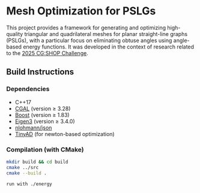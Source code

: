 # Mesh Optimization for PSLGs

This project provides a framework for generating and optimizing high-quality triangular and quadrilateral meshes for planar straight-line graphs (PSLGs), with a particular focus on eliminating obtuse angles using angle-based energy functions. It was developed in the context of research related to the [2025 CG:SHOP Challenge](https://cgshop.ibr.cs.tu-bs.de/competition/cg-shop-2025/#problem-description).

## Build Instructions

### Dependencies

- C++17
- [CGAL](https://www.cgal.org/) (version ≥ 3.28)
- [Boost](https://www.boost.org/) (version ≥ 1.83)
- [Eigen3](https://eigen.tuxfamily.org/) (version ≥ 3.4.0)
- [nlohmann/json](https://github.com/nlohmann/json)
- [TinyAD](https://github.com/patr-schm/TinyAD) (for newton-based optimization)

### Compilation (with CMake)

```bash
mkdir build && cd build
cmake ../src
cmake --build .

run with ./energy

